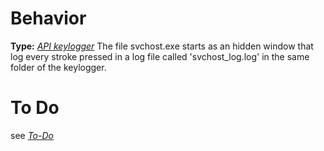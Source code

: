 # Behavior
**Type:** [*API keylogger*](https://en.wikipedia.org/wiki/Keystroke_logging#Software-based_keyloggers)
The file svchost.exe starts as an hidden window that log every stroke pressed in a log file called 'svchost_log.log' in the same folder of the keylogger.

# To Do
see [*To-Do*](../../to-do.md)

